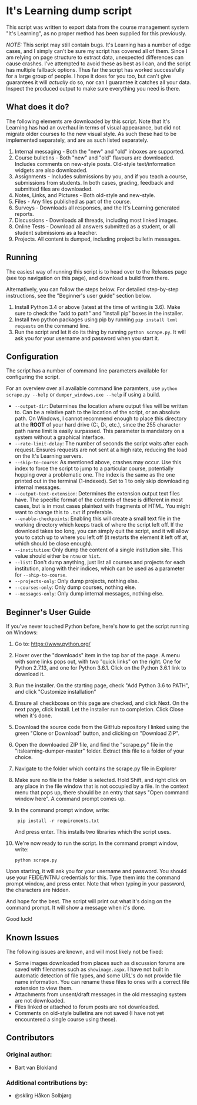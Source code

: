 # It's Learning dump script

This script was written to export data from the course management system "It's Learning", as no proper method has been supplied for this previously. 

*NOTE:* This script may still contain bugs. It's Learning has a number of edge cases, and I simply can't be sure my script has covered all of them. Since I am relying on page structure to extract data, unexpected differences can cause crashes. I've attempted to avoid these as best as I can, and the script has multiple fallback options. Thus far the script has worked successfully for a large group of people. I hope it does for you too, but can't give guarantees it will _actually_ do so, nor can I guarantee it catches all your data. Inspect the produced output to make sure everything you need is there.

## What does it do?

The following elements are downloaded by this script. Note that It's Learning has had an overhaul in terms of visual appearance, but did not migrate older courses to the new visual style. As such these had to be implemented separately, and are as such listed separately.

1. Internal messaging - Both the "new" and "old" inboxes are supported.
2. Course bulletins - Both "new" and "old" flavours are downloaded. Includes comments on new-style posts. Old-style text/information widgets are also downloaded.
3. Assignments - Includes submissions by you, and if you teach a course, submissions from students. In both cases, grading, feedback and submitted files are downloaded.
4. Notes, Links, and Pictures - Both old-style and new-style. 
5. Files - Any files published as part of the course.
6. Surveys - Downloads all responses, and the It's Learning generated reports.
7. Discussions - Downloads all threads, including most linked images.
8. Online Tests - Download all answers submitted as a student, or all student submissions as a teacher.
9. Projects. All content is dumped, including project bulletin messages.

## Running

The easiest way of running this script is to head over to the Releases page (see top navigation on this page), and download a build from there.

Alternatively, you can follow the steps below. For detailed step-by-step instructions, see the "Beginner's user guide" section below.

1. Install Python 3.4 or above (latest at the time of writing is 3.6). Make sure to check the "add to path" and "install pip" boxes in the installer.
2. Install two python packages using pip by running `pip install lxml requests` on the command line.
3. Run the script and let it do its thing by running `python scrape.py`. It will ask you for your username and password when you start it.

## Configuration

The script has a number of command line parameters available for configuring the script.

For an overview over all available command line paramters, use `python scrape.py --help` or `dumper_windows.exe --help` if using a build.

* `--output-dir`: Determines the location where output files will be written to. Can be a relative path to the location of the script, or an absolute path. On Windows, I cannot recommend enough to place this directory at the **ROOT** of your hard drive (C:\, D:\, etc.), since the 255 character path name limit is easily surpassed. This parameter is mandatory on a system without a graphical interface.
* `--rate-limit-delay`: The number of seconds the script waits after each request. Ensures requests are not sent at a high rate, reducing the load on the It's Learning servers.
* `--skip-to-course`: As mentioned above, crashes may occur. Use this index to force the script to jump to a particular course, potentially hopping over a problematic one. The index is the same as the one printed out in the terminal (1-indexed). Set to 1 to only skip downloading internal messages.
* `--output-text-extension`: Determines the extension output text files have. The specific format of the contents of these is different in most cases, but is in most cases plaintext with fragments of HTML. You might want to change this to `.txt` if preferable.
* `--enable-checkpoints`: Enabling this will create a small text file in the working directory which keeps track of where the script left off. If the download takes too long, you can simply quit the script, and it will allow you to catch up to where you left off (it restarts the element it left off at, which should be close enough).
* `--institution`: Only dump the content of a single institution site. This value should either be `ntnu` or `hist`.
* `--list`: Don't dump anything, just list all courses and projects for each institution, along with their indices, which can be used as a parameter for `--ship-to-course`.
* `--projects-only`: Only dump projects, nothing else.
* `--courses-only`: Only dump courses, nothing else.
* `--messages-only`: Only dump internal messages, nothing else.

## Beginner's User Guide

If you've never touched Python before, here's how to get the script running on Windows:

1. Go to: https://www.python.org/

2. Hover over the "downloads" item in the top bar of the page. A menu with some links pops out, with two "quick links" on the right. One for Python 2.7.13, and one for Python 3.6.1. Click on the Python 3.6.1 link to download it.

3. Run the installer. On the starting page, check "Add Python 3.6 to PATH", and click "Customize installation"

4. Ensure all checkboxes on this page are checked, and click Next. On the next page, click Install. Let the installer run to completion. Click Close when it's done.

5. Download the source code from the GitHub repository I linked using the green "Clone or Download" button, and clicking on "Download ZIP". 

6. Open the downloaded ZIP file, and find the "scrape.py" file in the "itslearning-dumper-master" folder. Extract this file to a folder of your choice.

7. Navigate to the folder which contains the scrape.py file in Explorer

8. Make sure no file in the folder is selected. Hold Shift, and right click on any place in the file window that is not occupied by a file. In the context menu that pops up, there should be an entry that says "Open command window here". A command prompt comes up.

9. In the command prompt window, write:

        pip install -r requirements.txt

    And press enter. This installs two libraries which the script uses.

10. We're now ready to run the script. In the command prompt window, write:

        python scrape.py
        
Upon starting, it will ask you for your username and password. You should use your FEIDE/NTNU credentials for this. Type them into the command prompt window, and press enter. Note that when typing in your password, the characters are hidden.

And hope for the best. The script will print out what it's doing on the command prompt. It will show a message when it's done.

Good luck!

## Known Issues

The following issues are known, and will most likely not be fixed:

* Some images downloaded from places such as discussion forums are saved with filenames such as `showimage.aspx`. I have not built in automatic detection of file types, and some URL's do not provide file name information. You can rename these files to ones with a correct file extension to view them.
* Attachments from unsent/draft messages in the old messaging system are not downloaded. 
* Files linked or attached to forum posts are not downloaded.
* Comments on old-style bulletins are not saved (I have not yet encountered a single course using these).

## Contributors

### Original author: 

- Bart van Blokland

### Additional contributions by:

- @sklirg Håkon Solbjørg
